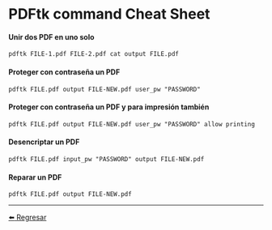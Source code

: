 # PDFtk command Cheat Sheet

#### Unir dos PDF en uno solo
```
pdftk FILE-1.pdf FILE-2.pdf cat output FILE.pdf
```

#### Proteger con contraseña un PDF
```
pdftk FILE.pdf output FILE-NEW.pdf user_pw "PASSWORD"
```

#### Proteger con contraseña un PDF y para impresión también
```
pdftk FILE.pdf output FILE-NEW.pdf user_pw "PASSWORD" allow printing
```

#### Desencriptar un PDF
```
pdftk FILE.pdf input_pw "PASSWORD" output FILE-NEW.pdf
```

#### Reparar un PDF
```
pdftk FILE.pdf output FILE-NEW.pdf
```

---

[:arrow_left: Regresar](https://github.com/m4lal0/cheatsheets)